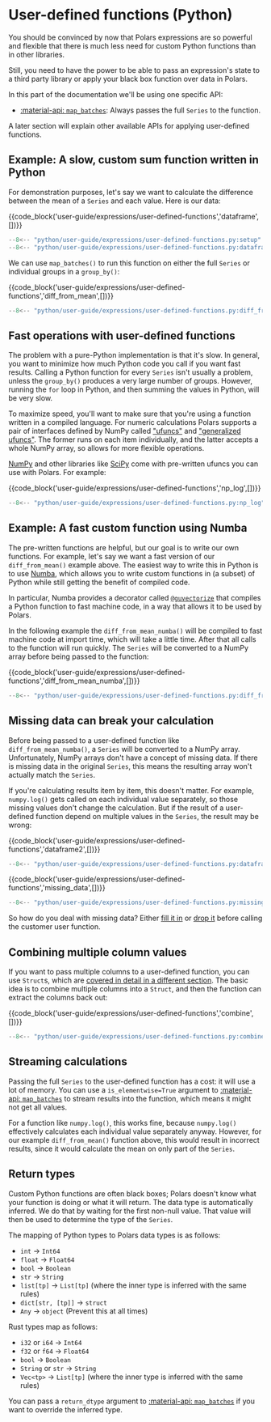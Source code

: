 # User-defined functions (Python)

You should be convinced by now that Polars expressions are so powerful and flexible that there is much less need for custom Python functions
than in other libraries.

Still, you need to have the power to be able to pass an expression's state to a third party library or apply your black box function
over data in Polars.

In this part of the documentation we'll be using one specific API:

- [:material-api: `map_batches`](https://docs.pola.rs/py-polars/html/reference/expressions/api/polars.Expr.map_batches.html): Always passes the full `Series` to the function.

A later section will explain other available APIs for applying user-defined functions.

## Example: A slow, custom sum function written in Python

For demonstration purposes, let's say we want to calculate the difference between the mean of a `Series` and each value.
Here is our data:

{{code_block('user-guide/expressions/user-defined-functions','dataframe',[])}}

```python exec="on" result="text" session="user-guide/udf"
--8<-- "python/user-guide/expressions/user-defined-functions.py:setup"
--8<-- "python/user-guide/expressions/user-defined-functions.py:dataframe"
```

We can use `map_batches()` to run this function on either the full `Series` or individual groups in a `group_by()`:

{{code_block('user-guide/expressions/user-defined-functions','diff_from_mean',[])}}

```python exec="on" result="text" session="user-guide/udf"
--8<-- "python/user-guide/expressions/user-defined-functions.py:diff_from_mean"
```

## Fast operations with user-defined functions

The problem with a pure-Python implementation is that it's slow.
In general, you want to minimize how much Python code you call if you want fast results.
Calling a Python function for every `Series` isn't usually a problem, unless the `group_by()` produces a very large number of groups.
However, running the `for` loop in Python, and then summing the values in Python, will be very slow.

To maximize speed, you'll want to make sure that you're using a function written in a compiled language.
For numeric calculations Polars supports a pair of interfaces defined by NumPy called ["ufuncs"](https://numpy.org/doc/stable/reference/ufuncs.html) and ["generalized ufuncs"](https://numpy.org/neps/nep-0005-generalized-ufuncs.html).
The former runs on each item individually, and the latter accepts a whole NumPy array, so allows for more flexible operations.

[NumPy](https://numpy.org/doc/stable/reference/ufuncs.html) and other libraries like [SciPy](https://docs.scipy.org/doc/scipy/reference/special.html#module-scipy.special) come with pre-written ufuncs you can use with Polars.
For example:

{{code_block('user-guide/expressions/user-defined-functions','np_log',[])}}

```python exec="on" result="text" session="user-guide/udf"
--8<-- "python/user-guide/expressions/user-defined-functions.py:np_log"
```

## Example: A fast custom function using Numba

The pre-written functions are helpful, but our goal is to write our own functions.
For example, let's say we want a fast version of our `diff_from_mean()` example above.
The easiest way to write this in Python is to use [Numba](https://numba.readthedocs.io/en/stable/), which allows you to write custom functions in (a subset) of Python while still getting the benefit of compiled code.

In particular, Numba provides a decorator called [`@guvectorize`](https://numba.readthedocs.io/en/stable/user/vectorize.html#the-guvectorize-decorator) that compiles a Python function to fast machine code, in a way that allows it to be used by Polars.

In the following example the `diff_from_mean_numba()` will be compiled to fast machine code at import time, which will take a little time.
After that all calls to the function will run quickly.
The `Series` will be converted to a NumPy array before being passed to the function:

{{code_block('user-guide/expressions/user-defined-functions','diff_from_mean_numba',[])}}

```python exec="on" result="text" session="user-guide/udf"
--8<-- "python/user-guide/expressions/user-defined-functions.py:diff_from_mean_numba"
```

## Missing data can break your calculation

Before being passed to a user-defined function like `diff_from_mean_numba()`, a `Series` will be converted to a NumPy array.
Unfortunately, NumPy arrays don't have a concept of missing data.
If there is missing data in the original `Series`, this means the resulting array won't actually match the `Series`.

If you're calculating results item by item, this doesn't matter.
For example, `numpy.log()` gets called on each individual value separately, so those missing values don't change the calculation.
But if the result of a user-defined function depend on multiple values in the `Series`, the result may be wrong:

{{code_block('user-guide/expressions/user-defined-functions','dataframe2',[])}}

```python exec="on" result="text" session="user-guide/udf"
--8<-- "python/user-guide/expressions/user-defined-functions.py:dataframe2"
```

{{code_block('user-guide/expressions/user-defined-functions','missing_data',[])}}

```python exec="on" result="text" session="user-guide/udf"
--8<-- "python/user-guide/expressions/user-defined-functions.py:missing_data"
```

So how do you deal with missing data?
Either [fill it in](missing-data.md) or [drop it](https://docs.pola.rs/py-polars/html/reference/dataframe/api/polars.DataFrame.drop_nulls.html) before calling the customer user function.

## Combining multiple column values

If you want to pass multiple columns to a user-defined function, you can use `Struct`s, which are [covered in detail in a different section](structs.md).
The basic idea is to combine multiple columns into a `Struct`, and then the function can extract the columns back out:

{{code_block('user-guide/expressions/user-defined-functions','combine',[])}}

```python exec="on" result="text" session="user-guide/udf"
--8<-- "python/user-guide/expressions/user-defined-functions.py:combine"
```

## Streaming calculations

Passing the full `Series` to the user-defined function has a cost: it will use a lot of memory.
You can use a `is_elementwise=True` argument to [:material-api: `map_batches`](https://docs.pola.rs/py-polars/html/reference/expressions/api/polars.Expr.map_batches.html) to stream results into the function, which means it might not get all values.

For a function like `numpy.log()`, this works fine, because `numpy.log()` effectively calculates each individual value separately anyway.
However, for our example `diff_from_mean()` function above, this would result in incorrect results, since it would calculate the mean on only part of the `Series`.

## Return types

Custom Python functions are often black boxes; Polars doesn't know what your function is doing or what it will return.
The data type is automatically inferred. We do that by waiting for the first non-null value. That value will then be used
to determine the type of the `Series`.

The mapping of Python types to Polars data types is as follows:

- `int` -> `Int64`
- `float` -> `Float64`
- `bool` -> `Boolean`
- `str` -> `String`
- `list[tp]` -> `List[tp]` (where the inner type is inferred with the same rules)
- `dict[str, [tp]]` -> `struct`
- `Any` -> `object` (Prevent this at all times)

Rust types map as follows:

- `i32` or `i64` -> `Int64`
- `f32` or `f64` -> `Float64`
- `bool` -> `Boolean`
- `String` or `str` -> `String`
- `Vec<tp>` -> `List[tp]` (where the inner type is inferred with the same rules)

You can pass a `return_dtype` argument to [:material-api: `map_batches`](https://docs.pola.rs/py-polars/html/reference/expressions/api/polars.Expr.map_batches.html) if you want to override the inferred type.
